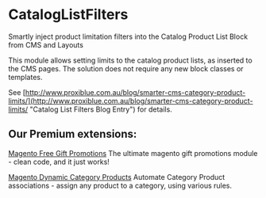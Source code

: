 CatalogListFilters
==================

Smartly inject product limitation filters into the Catalog Product List Block from CMS and Layouts

This module allows setting limits to the catalog product lists, as inserted to the CMS pages.
The solution does not require any new block classes or templates.

See [http://www.proxiblue.com.au/blog/smarter-cms-category-product-limits/](http://www.proxiblue.com.au/blog/smarter-cms-category-product-limits/ "Catalog List Filters Blog Entry") for details.

Our Premium extensions:
----------------------
[Magento Free Gift Promotions](http://www.proxiblue.com.au/magento-gift-promotions.html "Magento Free Gift Promotions")
The ultimate magento gift promotions module - clean code, and it just works!

[Magento Dynamic Category Products](http://www.proxiblue.com.au/magento-dynamic-category-products.html "Magento Dynamic Category Products")
Automate Category Product associations - assign any product to a category, using various rules.
